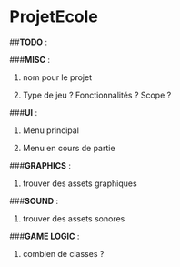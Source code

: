 # ProjetEcole

##__TODO__ :

###__MISC__ :

1) nom pour le projet

2) Type de jeu ? Fonctionnalités ? Scope ?

###__UI__ :

1) Menu principal

2) Menu en cours de partie

###__GRAPHICS__ :

1) trouver des assets graphiques

###__SOUND__ :

1) trouver des assets sonores

###__GAME LOGIC__ :

1) combien de classes ?
